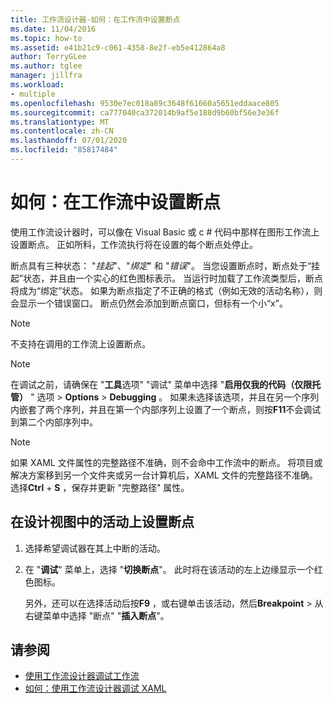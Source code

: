 ```yaml
---
title: 工作流设计器-如何：在工作流中设置断点
ms.date: 11/04/2016
ms.topic: how-to
ms.assetid: e41b21c9-c061-4358-8e2f-eb5e412864a8
author: TerryGLee
ms.author: tglee
manager: jillfra
ms.workload:
- multiple
ms.openlocfilehash: 9530e7ec018a89c3648f61660a5651eddaace805
ms.sourcegitcommit: ca777040ca372014b9af5e188d9b60bf56e3e36f
ms.translationtype: MT
ms.contentlocale: zh-CN
ms.lasthandoff: 07/01/2020
ms.locfileid: "85817484"
---
```

# <a name="how-to-set-breakpoints-in-workflows"></a>如何：在工作流中设置断点

使用工作流设计器时，可以像在 Visual Basic 或 c # 代码中那样在图形工作流上设置断点。 正如所料，工作流执行将在设置的每个断点处停止。

断点具有三种状态： "*挂起*"、"*绑定*" 和 "*错误*"。 当您设置断点时，断点处于“挂起”状态，并且由一个实心的红色图标表示。 当运行时加载了工作流类型后，断点将成为“绑定”状态。 如果为断点指定了不正确的格式（例如无效的活动名称），则会显示一个错误窗口。 断点仍然会添加到断点窗口，但标有一个小“x”。

> [!NOTE]
> 不支持在调用的工作流上设置断点。

> [!NOTE]
> 在调试之前，请确保在 "**工具**选项" "调试" 菜单中选择 "**启用仅我的代码（仅限托管）** " 选项  >  **Options**  >  **Debugging** 。 如果未选择该选项，并且在另一个序列内嵌套了两个序列，并且在第一个内部序列上设置了一个断点，则按**F11**不会调试到第二个内部序列中。

> [!NOTE]
> 如果 XAML 文件属性的完整路径不准确，则不会命中工作流中的断点。 将项目或解决方案移到另一个文件夹或另一台计算机后，XAML 文件的完整路径不准确。 选择**Ctrl** + **S** ，保存并更新 "完整路径" 属性。

## <a name="to-set-a-breakpoint-on-an-activity-in-the-design-view"></a>在设计视图中的活动上设置断点

1. 选择希望调试器在其上中断的活动。

2. 在 "**调试**" 菜单上，选择 "**切换断点**"。 此时将在该活动的左上边缘显示一个红色图标。

   另外，还可以在选择活动后按**F9** ，或右键单击该活动，然后**Breakpoint**  >  从右键菜单中选择 "断点" "**插入断点**"。

## <a name="see-also"></a>请参阅

- [使用工作流设计器调试工作流](../workflow-designer/debugging-workflows-with-the-workflow-designer.md)
- [如何：使用工作流设计器调试 XAML](../workflow-designer/how-to-debug-xaml-with-the-workflow-designer.md)

